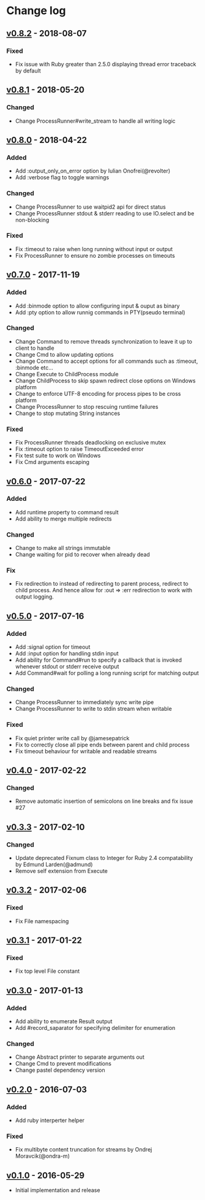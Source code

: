 # Change log

## [v0.8.2] - 2018-08-07

### Fixed
* Fix issue with Ruby greater than 2.5.0 displaying thread error traceback by default

## [v0.8.1] - 2018-05-20

### Changed
* Change ProcessRunner#write_stream to handle all writing logic

## [v0.8.0] - 2018-04-22

### Added
* Add :output_only_on_error option by Iulian Onofrei(@revolter)
* Add :verbose flag to toggle warnings

### Changed
* Change ProcessRunner to use waitpid2 api for direct status
* Change ProcessRunner stdout & stderr reading to use IO.select and be non-blocking

### Fixed
* Fix :timeout to raise when long running without input or output
* Fix ProcessRunner to ensure no zombie processes on timeouts

## [v0.7.0] - 2017-11-19

### Added
* Add :binmode option to allow configuring input & ouput as binary
* Add :pty option to allow runnig commands in PTY(pseudo terminal)

### Changed
* Change Command to remove threads synchronization to leave it up to client to handle
* Change Cmd to allow updating options
* Change Command to accept options for all commands such as :timeout, :binmode etc...
* Change Execute to ChildProcess module
* Change ChildProcess to skip spawn redirect close options on Windows platform
* Change to enforce UTF-8 encoding for process pipes to be cross platform
* Change ProcessRunner to stop rescuing runtime failures
* Change to stop mutating String instances

### Fixed
* Fix ProcessRunner threads deadlocking on exclusive mutex
* Fix :timeout option to raise TimeoutExceeded error
* Fix test suite to work on Windows
* Fix Cmd arguments escaping

## [v0.6.0] - 2017-07-22

### Added
* Add runtime property to command result
* Add ability to merge multiple redirects

### Changed
* Change to make all strings immutable
* Change waiting for pid to recover when already dead

### Fix
* Fix redirection to instead of redirecting to parent process, redirect to child process. And hence allow for :out => :err redirection to work with output logging.

## [v0.5.0] - 2017-07-16

### Added
* Add :signal option for timeout
* Add :input option for handling stdin input
* Add ability for Command#run to specify a callback that is invoked whenever stdout or stderr receive output
* Add Command#wait for polling a long running script for matching output

### Changed
* Change ProcessRunner to immediately sync write pipe
* Change ProcessRunner to write to stdin stream when writable

### Fixed
* Fix quiet printer write call by @jamesepatrick
* Fix to correctly close all pipe ends between parent and child process
* Fix timeout behaviour for writable and readable streams

## [v0.4.0] - 2017-02-22

### Changed
* Remove automatic insertion of semicolons on line breaks and fix issue #27

## [v0.3.3] - 2017-02-10

### Changed
* Update deprecated Fixnum class to Integer for Ruby 2.4 compatability by Edmund Larden(@admund)
* Remove self extension from Execute

## [v0.3.2] - 2017-02-06

### Fixed
* Fix File namespacing

## [v0.3.1] - 2017-01-22

### Fixed
* Fix top level File constant

## [v0.3.0] - 2017-01-13

### Added
* Add ability to enumerate Result output
* Add #record_saparator for specifying delimiter for enumeration

### Changed
* Change Abstract printer to separate arguments out
* Change Cmd to prevent modifications
* Change pastel dependency version

## [v0.2.0] - 2016-07-03

### Added
* Add ruby interperter helper

### Fixed
* Fix multibyte content truncation for streams by Ondrej Moravcik(@ondra-m)

## [v0.1.0] - 2016-05-29

* Initial implementation and release

[v0.8.2]: https://github.com/piotrmurach/tty-command/compare/v0.8.1...v0.8.2
[v0.8.1]: https://github.com/piotrmurach/tty-command/compare/v0.8.0...v0.8.1
[v0.8.0]: https://github.com/piotrmurach/tty-command/compare/v0.7.0...v0.8.0
[v0.7.0]: https://github.com/piotrmurach/tty-command/compare/v0.6.0...v0.7.0
[v0.6.0]: https://github.com/piotrmurach/tty-command/compare/v0.5.0...v0.6.0
[v0.5.0]: https://github.com/piotrmurach/tty-command/compare/v0.4.0...v0.5.0
[v0.4.0]: https://github.com/piotrmurach/tty-command/compare/v0.3.3...v0.4.0
[v0.3.3]: https://github.com/piotrmurach/tty-command/compare/v0.3.2...v0.3.3
[v0.3.2]: https://github.com/piotrmurach/tty-command/compare/v0.3.1...v0.3.2
[v0.3.1]: https://github.com/piotrmurach/tty-command/compare/v0.3.0...v0.3.1
[v0.3.0]: https://github.com/piotrmurach/tty-command/compare/v0.2.0...v0.3.0
[v0.2.0]: https://github.com/piotrmurach/tty-command/compare/v0.1.0...v0.2.0
[v0.1.0]: https://github.com/piotrmurach/tty-command/compare/v0.1.0
